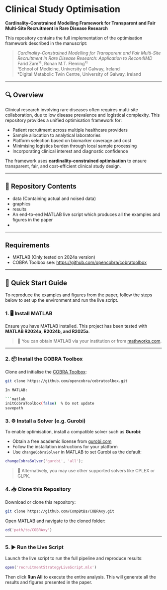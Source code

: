 # Clinical Study Optimisation

**Cardinality-Constrained Modelling Framework for Transparent and Fair Multi-Site Recruitment in Rare Disease Research**

This repository contains the full implementation of the optimisation framework described in the manuscript:

> *Cardinality-Constrained Modelling for Transparent and Fair Multi-Site Recruitment in Rare Disease Research: Application to Recon4IMD*  
> Farid Zare¹², Ronan M.T. Fleming¹²  
> ¹School of Medicine, University of Galway, Ireland  
> ²Digital Metabolic Twin Centre, University of Galway, Ireland  

---

## 🔍 Overview

Clinical research involving rare diseases often requires multi-site collaboration, due to low disease prevalence and logistical complexity. This repository provides a unified optimisation framework for:

- Patient recruitment across multiple healthcare providers
- Sample allocation to analytical laboratories
- Platform selection based on biomarker coverage and cost
- Minimising logistics burden through local sample processing
- Incorporating clinical interest and diagnostic confidence

The framework uses **cardinality-constrained optimisation** to ensure transparent, fair, and cost-efficient clinical study design.

---

## 📁 Repository Contents
- data (Containing actual and noised data)
- graphics
- results
- An end-to-end MATLAB live script which produces all the examples and figures in the paper
- 

---

## Requirements
- MATLAB (Only tested on 2024a version)
- COBRA Toolbox see: https://github.com/opencobra/cobratoolbox

---
## 🚀 Quick Start Guide

To reproduce the examples and figures from the paper, follow the steps below to set up the environment and run the live script.

### 1. 🖥️ Install MATLAB

Ensure you have MATLAB installed. This project has been tested with **MATLAB R2024a, R2024b, and R2025a**.

> 🔧 You can obtain MATLAB via your institution or from [mathworks.com](https://www.mathworks.com/).

---

### 2. 📦 Install the COBRA Toolbox

Clone and initialise the [COBRA Toolbox](https://github.com/opencobra/cobratoolbox):

```bash
git clone https://github.com/opencobra/cobratoolbox.git

In MATLAB:

```matlab
initCobraToolbox(false)  % Do not update
savepath
```
### 3. ⚙️ Install a Solver (e.g. Gurobi)

To enable optimisation, install a compatible solver such as **Gurobi**:

- Obtain a free academic license from [gurobi.com](https://www.gurobi.com/)
- Follow the installation instructions for your platform
- Use `changeCobraSolver` in MATLAB to set Gurobi as the default:

```matlab
changeCobraSolver('gurobi', 'all');
```

> 📌 Alternatively, you may use other supported solvers like CPLEX or GLPK.

### 4. 📥 Clone this Repository

Download or clone this repository:

```bash
git clone https://github.com/CompBtBs/COBRAxy.git
```

Open MATLAB and navigate to the cloned folder:

```matlab
cd('path/to/COBRAxy')
```

---

### 5. ▶️ Run the Live Script

Launch the live script to run the full pipeline and reproduce results:

```matlab
open('recruitmentStrategyLiveScript.mlx')
```

Then click **Run All** to execute the entire analysis. This will generate all the results and figures presented in the paper.
